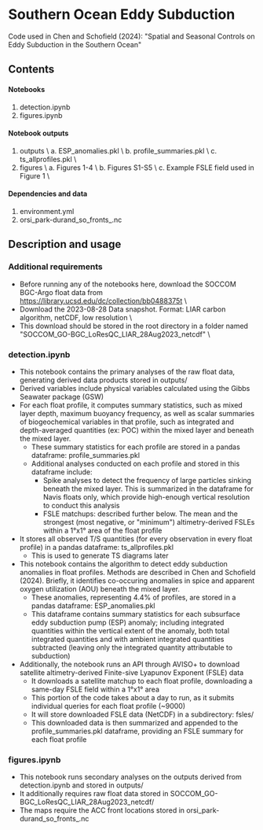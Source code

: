 # Southern Ocean Eddy Subduction
Code used in Chen and Schofield (2024): "Spatial and Seasonal Controls on Eddy Subduction in the Southern Ocean"

## Contents
#### Notebooks
1. detection.ipynb
2. figures.ipynb
#### Notebook outputs
1. outputs \\
    a. ESP\_anomalies.pkl \\
    b. profile\_summaries.pkl \\
    c. ts\_allprofiles.pkl \\
2. figures \\
    a. Figures 1-4 \\
    b. Figures S1-S5 \\
    c. Example FSLE field used in Figure 1 \\
#### Dependencies and data
1. environment.yml
2. orsi\_park-durand\_so\_fronts\_.nc

## Description and usage
### Additional requirements
- Before running any of the notebooks here, download the SOCCOM BGC-Argo float data from https://library.ucsd.edu/dc/collection/bb0488375t \\
- Download the  2023-08-28 Data snapshot. Format: LIAR carbon algorithm, netCDF, low resolution \\
- This download should be stored in the root directory in a folder named "SOCCOM_GO-BGC_LoResQC_LIAR_28Aug2023_netcdf" \\

### detection.ipynb
- This notebook contains the primary analyses of the raw float data, generating derived data products stored in outputs/
- Derived variables include physical variables calculated using the Gibbs Seawater package (GSW)
- For each float profile, it computes summary statistics, such as mixed layer depth, maximum buoyancy frequency, as well as scalar summaries of biogeochemical variables in that profile, such as integrated and depth-averaged quantities (ex: POC) within the mixed layer and beneath the mixed layer. 
    - These summary statistics for each profile are stored in a pandas dataframe: profile\_summaries.pkl
    - Additional analyses conducted on each profile and stored in this dataframe include:
        - Spike analyses to detect the frequency of large particles sinking beneath the mixed layer. This is summarized in the dataframe for Navis floats only, which provide high-enough vertical resolution to conduct this analysis
        - FSLE matchups: described further below. The mean and the strongest (most negative, or "minimum") altimetry-derived FSLEs within a 1°x1° area of the float profile
- It stores all observed T/S quantities (for every observation in every float profile) in a pandas dataframe: ts\_allprofiles.pkl
    - This is used to generate TS diagrams later
- This notebook contains the algorithm to detect eddy subduction anomalies in float profiles. Methods are described in Chen and Schofield (2024). Briefly, it identifies co-occuring anomalies in spice and apparent oxygen utilization (AOU) beneath the mixed layer.
    - These anomalies, representing 4.4% of profiles, are stored in a pandas dataframe: ESP\_anomalies.pkl
    - This dataframe contains summary statistics for each subsurface eddy subduction pump (ESP) anomaly; including integrated quantities within the vertical extent of the anomaly, both total integrated quantities and with ambient integrated quantities subtracted (leaving only the integrated quantity attributable to subduction)
- Additionally, the notebook runs an API through AVISO+ to download satellite altimetry-derived Finite-sive Lyapunov Exponent (FSLE) data
    - It downloads a satellite matchup to each float profile, downloading a same-day FSLE field within a 1°x1° area
    - This portion of the code takes about a day to run, as it submits individual queries for each float profile (~9000)
    - It will store downloaded FSLE data (NetCDF) in a subdirectory: fsles/
    - This downloaded data is then summarized and appended to the profile\_summaries.pkl dataframe, providing an FSLE summary for each float profile
    
### figures.ipynb
- This notebook runs secondary analyses on the outputs derived from detection.ipynb and stored in outputs/
- It additionally requires raw float data stored in SOCCOM_GO-BGC_LoResQC_LIAR_28Aug2023_netcdf/
- The maps require the ACC front locations stored in orsi\_park-durand\_so\_fronts\_.nc
    

